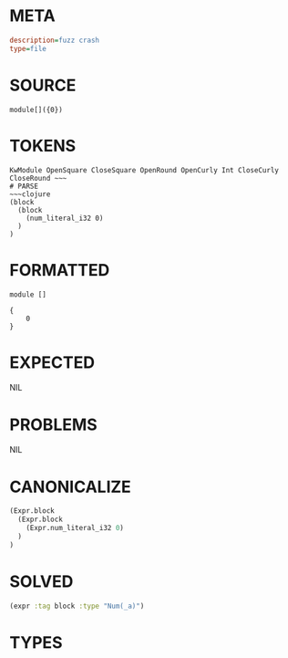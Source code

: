 # META
~~~ini
description=fuzz crash
type=file
~~~
# SOURCE
~~~roc
module[]({0})
~~~
# TOKENS
~~~text
KwModule OpenSquare CloseSquare OpenRound OpenCurly Int CloseCurly CloseRound ~~~
# PARSE
~~~clojure
(block
  (block
    (num_literal_i32 0)
  )
)
~~~
# FORMATTED
~~~roc
module []

{
	0
}
~~~
# EXPECTED
NIL
# PROBLEMS
NIL
# CANONICALIZE
~~~clojure
(Expr.block
  (Expr.block
    (Expr.num_literal_i32 0)
  )
)
~~~
# SOLVED
~~~clojure
(expr :tag block :type "Num(_a)")
~~~
# TYPES
~~~roc
~~~
